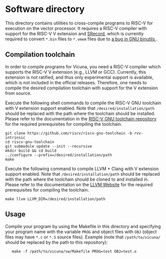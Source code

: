 # Software directory

This directory contains utilities to cross-compile programs to RISC-V for
execution on the vector processor.  It requires a RISC-V compiler with support
for the RISC-V V extension and [SRecord](http://srecord.sourceforge.net/),
which is currently required to convert `*.bin` files to `*.vmem` files due to
[a bug in GNU binutils
](https://github.com/riscv/riscv-tools/issues/168#issuecomment-554973539).


## Compilation toolchain

In order to compile programs for Vicuna, you need a RISC-V compiler which
supports the RISC-V V extension (e.g., LLVM or GCC).  Currently, this extension
is not ratified, and thus only experimental support is available, which is not
included in the official releases.  Therefore, one needs to compile the desired
compilation toolchain with support for the V extension from source.

Execute the following shell commands to compile the RISC-V GNU toolchain with
V extension support enabled.  Note that `/desired/installation/path` should be
replaced with the path where the toolchain should be installed.  Please refer
to the documentation in the
[RISC-V GNU toolchain repository](https://github.com/riscv/riscv-gnu-toolchain#prerequisites)
for the required prerequisites for compiling the toolchain.

```
git clone https://github.com/riscv/riscv-gnu-toolchain -b rvv-intrinsic
cd riscv-gnu-toolchain
git submodule update --init --recursive
mkdir build && cd build
../configure --prefix=/desired/installation/path
make
```

Execute the following command to compile LLVM + Clang with
V extension support enabled.  Note that `/desired/installation/path` should be
replaced with the path where the toolchain should be cloned to and installed in.
Please refer to the documentation on the
[LLVM Website](https://llvm.org/docs/GettingStarted.html)
for the required prerequisites for compiling the toolchain.

```
make llvm LLVM_DIR=/desired/installation/path
```


## Usage

Compile your program by using the Makefile in this directory and specifying
your program name with the variable `PROG` and object files with `OBJ` (object
files may have `*.c` or `*.S` source files).
Example (note that `/path/to/vicuna/` should be replaced by the path to this
repository):

       make -f /path/to/vicuna/sw/Makefile PROG=test OBJ=test.o
